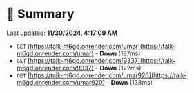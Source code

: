 # 📖 Summary
Last updated: **11/30/2024, 4:17:09 AM**

- `GET` [https://talk-m6gd.onrender.com/umar](https://talk-m6gd.onrender.com/umar) - **Down** (197ms)
- `GET` [https://talk-m6gd.onrender.com/9337](https://talk-m6gd.onrender.com/9337) - **Down** (122ms)
- `GET` [https://talk-m6gd.onrender.com/umar920](https://talk-m6gd.onrender.com/umar920) - **Down** (138ms)
